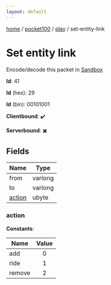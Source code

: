 ```yaml
---
layout: default
---
```


[home](/)  /  [pocket100](/protocol/pocket100)  /  [play](/protocol/pocket100/play)  /  set-entity-link

# Set entity link

Encode/decode this packet in [Sandbox](../../../sandbox/pocket100#Play.SetEntityLink)

**Id**: 41

**Id** (hex): 29

**Id** (bin): 00101001

**Clientbound**: ✔️

**Serverbound**: ✖️

## Fields

Name | Type
---|---
from | varlong
to | varlong
[action](#action) | ubyte

### action

**Constants**:

Name | Value
---|:---:
add | 0
ride | 1
remove | 2
